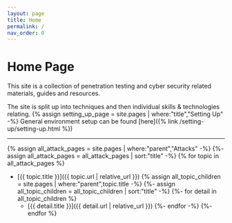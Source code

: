 ```yaml
---
layout: page
title: Home
permalink: /
nav_order: 0
---
```


# Home Page

This site is a collection of penetration testing and cyber security related materials, guides and resources.

The site is split up into techniques and then individual skills & technologies relating.
{% assign setting_up_page = site.pages | where:"title","Setting Up" -%}
General environment setup can be found [here]({% link /setting-up/setting-up.html %})

----

{% assign all_attack_pages = site.pages | where:"parent","Attacks" -%}
{%- assign all_attack_pages = all_attack_pages | sort:"title" -%}
{% for topic in all_attack_pages %}
- [{{ topic.title }}]({{ topic.url | relative_url }})
{% assign all_topic_children = site.pages | where:"parent",topic.title -%}
{%- assign all_topic_children = all_topic_children | sort:"title" -%}
{%- for detail in all_topic_children %}
    - [{{ detail.title }}]({{ detail.url | relative_url }})
{%- endfor -%}
{%- endfor %}
